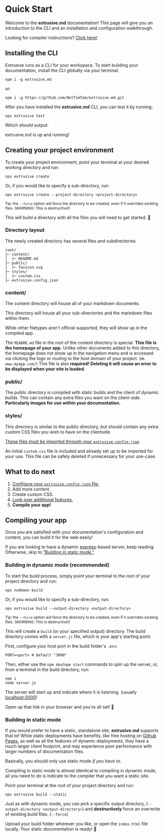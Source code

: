 # Quick Start

Welcome to the **extrusive.md** documentation! This page will give you an introduction to the CLI and an installation and configuration walkthrough.

Looking for compiler instructions? <a href="#compiling-your-app">Click here!</a>

## Installing the CLI

Extrusive runs as a CLI for your workspace. To start building your documentation, install the CLI globally via your terminal:

```terminal
npm i -g extrusive.md
```

or:

```terminal
npm i -g https://github.com/NotTimTam/extrusive.md.git
```

After you have installed the **extrusive.md** CLI, you can test it by running:

```terminal
npx extrusive test
```

Which should output:

<output>extrusive.md is up and running!</output>

## Creating your project environment

To create your project environment, point your terminal at your desired working directory and run:

```terminal
npx extrusive create
```

Or, if you would like to specify a sub-directory, run:

```terminal
npx extrusive create --project-directory <project-directory>
```

<p style="font-size: 0.75rem; color: var(--background-3);">Tip: the <code>--force</code> option will force the directory to be created, even if it overrides existing files. (WARNING: This is destructive!) </p>

This will build a directory with all the files you will need to get started. 🎉

### Directory layout

The newly created directory has several files and subdirectories.

```plaintext
root/
├─ content/
│  ├─ README.md
├─ public/
│  ├─ favicon.svg
├─ styles/
│  ├─ custom.css
├─ extrusive.config.json
```

### content/

The content directory will house all of your markdown documents.

This directory will house all your sub-directories and the markdown files within them.

While other filetypes aren't official supported, they will show up in the compiled app.

The `README.md` file in the root of the content directory is special. **This file is the homepage of your app.** Unlike other documents added to this directory, the homepage does not show up in the navigation menu and is accessed via clicking the logo or routing to the host domain of your project. (ie. `www.myapp.com/`) This file is also **<span style="color: var(--error)">required!</span> Deleting it will cause an error to be displayed when your site is loaded.**

### public/

The public directory is compiled with static builds and the client of dynamic builds. This can contain any extra files you want on the client-side. **Particularly images for use within your documentation.**

### styles/

This directory is similar to the public directory, but should contain any extra custom CSS files you wish to have on the clientside.

<a href="" onclick="handleRequestFile('/content/Get%20Started/Setting%20up%20extrusive.config.json.html');">
These files must be imported through your <code>extrusive.config.json</code>
</a>
<br/>

An initial `custom.css` file is included and already set up to be imported for your use. This file can be safely deleted if unnecessary for your use-case.

## What to do next

1.  <a href="" onclick="handleRequestFile('/content/Get%20Started/Setting%20up%20extrusive.config.json.html')">Configure your `extrusive.config.json` file.</a>
2.  Add more content.
3.  Create custom CSS.
4.  <a href="" onclick="handleRequestFile('/content/More%20Info/Features.html')">Look over additional features.</a>
5.  **Compile your app!**

## Compiling your app

Once you are satisfied with your documentation's configuration and content, you can build it for the web easily!

If you are looking to have a dynamic <a href="https://expressjs.com/" target="_blank" rel="noopener noreferer">express</a>-based server, keep reading. Otherwise, skip to <a href="#building-in-static-mode">"Building in static mode."</a>

### Building in dynamic mode (recommended)

To start the build process, simply point your terminal to the root of your project directory and run:

```terminal
npx nodemon build
```

Or, if you would like to specify a sub-directory, run:

```terminal
npx extrusive build --output-directory <output-directory>
```

<p style="font-size: 0.75rem; color: var(--background-3);">Tip: the <code>--force</code> option will force the directory to be created, even if it overrides existing files. (WARNING: This is destructive!) </p>

This will create a `build` (or your specified output) directory. The build directory comes with a `server.js` file, which is your app's starting point.

First, configure your host port in the build folder's `.env`:

```env
PORT=<port> # Default "3000"
```

Then, either use the `npm dev`/`npm start` commands to spin up the server, or, from a terminal in the build directory, run:

```terminal
npm i
node server.js
```

The server will start up and indicate where it is listening. (usually [localhost:3000](http://localhost:3000/))

Open up that link in your browser and you're all set! 🎉

### Building in static mode

If you would prefer to have a static, standalone site, **extrusive.md** supports that to! While static deployments have benefits, like free hosting on [Github Pages](https://pages.github.com/), as well as all the features of dynamic deployments, they have a much larger client footprint, and may experience poor performance with larger numbers of documentation files.

Basically, you should only use static mode _if you have to._

Compiling in static mode is almost identical to compiling in dynamic mode, all you need to do is indicate to the compiler that you want a static site.

Point your terminal at the root of your project directory and run:

```terminal
npx extrusive build --static
```

Just as with dynamic mode, you can pick a specific output directory, (`--output-directory <output-directory>`) and **destructively** force an overwrite of existing build files. (`--force`)

Upload your build folder wherever you like, or open the `index.html` file locally. Your static documentation is ready! 🎉
